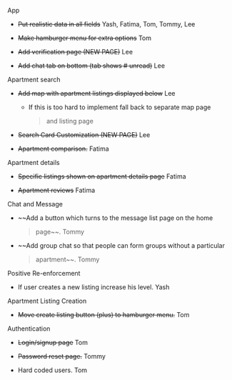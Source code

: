 App

-   ~~Put realistic data in all fields~~ Yash, Fatima, Tom, Tommy, Lee

-   ~~Make hamburger menu for extra options~~ Tom

-   ~~Add verification page (NEW PAGE)~~ Lee

-   ~~Add chat tab on bottom (tab shows \# unread)~~ Lee

Apartment search

-   ~~Add map with apartment listings displayed below~~ Lee

    -   If this is too hard to implement fall back to separate map page
        > and listing page

-   ~~Search Card Customization (NEW PAGE)~~ Lee

-   ~~Apartment comparison.~~ Fatima

Apartment details

-   ~~Specific listings shown on apartment details page~~ Fatima

-   ~~Apartment reviews~~ Fatima

Chat and Message

-   ~~Add a button which turns to the message list page on the home
    > page~~. Tommy

-   ~~Add group chat so that people can form groups without a particular
    > apartment~~. Tommy

Positive Re-enforcement

-   If user creates a new listing increase his level. Yash

Apartment Listing Creation

-   ~~Move create listing button (plus) to hamburger menu.~~ Tom

Authentication

-   ~~Login/signup page~~ Tom

-   ~~Password reset page.~~ Tommy

-   Hard coded users. Tom
